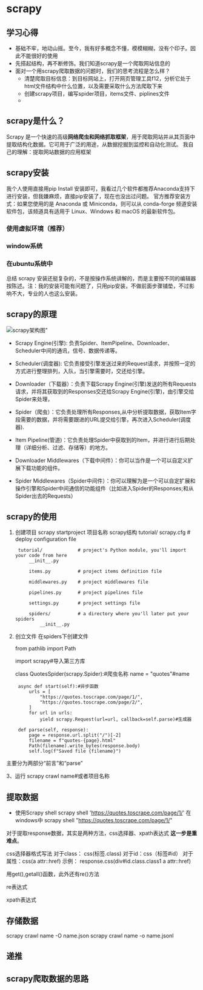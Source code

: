 # scrapy
## 学习心得
* 基础不牢，地动山摇。至今，我有好多概念不懂，模模糊糊，没有个印子。因此不能很好的使用
* 先搭起结构，再不断修饰。我们知道scrapy是一个爬取网站信息的
* 面对一个用scrapy爬取数据的问题时，我们的思考流程是怎么样？
    * 清楚爬取目标信息：到目标网站上，打开网页管理工具f12，分析它处于html文件结构中什么位置，以及需要采取什么方法爬取下来
    * 创建scrapy项目，编写spider项目，items文件、piplines文件
    * 

## scrapy是什么？
Scrapy 是一个快速的高级**网络爬虫和网络抓取框架**，用于爬取网站并从其页面中提取结构化数据。它可用于广泛的用途，从数据挖掘到监控和自动化测试。
我自己的理解：提取网站数据的应用框架
##  scrapy安装
我个人使用直接用pip Install 安装即可，我看过几个软件都推荐Anaconda支持下进行安装，但我嫌麻烦，直接pip安装了，现在也没出过问题。
官方推荐安装方式：如果您使用的是 Anaconda 或 Miniconda，则可以从 conda-forge 频道安装软件包，该频道具有适用于 Linux、Windows 和 macOS 的最新软件包。
### 使用虚拟环境（推荐）
### window系统
### 在ubuntu系统中
总结
scrapy 安装还挺复杂的，不是按操作系统讲解的，而是主要按不同的编辑器按陈述。注：我的安装可能有问题了，只用pip安装，不做前面步骤铺垫，不过影响不大，专业的人也这么安装。

## scrapy的原理
![scrapy架构图](https://www.runoob.com/wp-content/uploads/2018/10/8c591d54457bb033812a2b0364011e9c_articlex.png)"

* Scrapy Engine(引擎): 负责Spider、ItemPipeline、Downloader、Scheduler中间的通讯，信号、数据传递等。

* Scheduler(调度器): 它负责接受引擎发送过来的Request请求，并按照一定的方式进行整理排列，入队，当引擎需要时，交还给引擎。

* Downloader（下载器）：负责下载Scrapy Engine(引擎)发送的所有Requests请求，并将其获取到的Responses交还给Scrapy Engine(引擎)，由引擎交给Spider来处理，

* Spider（爬虫）：它负责处理所有Responses,从中分析提取数据，获取Item字段需要的数据，并将需要跟进的URL提交给引擎，再次进入Scheduler(调度器).

* Item Pipeline(管道)：它负责处理Spider中获取到的Item，并进行进行后期处理（详细分析、过滤、存储等）的地方。

* Downloader Middlewares（下载中间件）：你可以当作是一个可以自定义扩展下载功能的组件。

* Spider Middlewares（Spider中间件）：你可以理解为是一个可以自定扩展和操作引擎和Spider中间通信的功能组件（比如进入Spider的Responses;和从Spider出去的Requests）

## scrapy的使用
1. 创建项目
scrapy startproject 项目名称
scrapy结构
    tutorial/
        scrapy.cfg            # deploy configuration file

        tutorial/             # project's Python module, you'll import your code from here
            __init__.py

            items.py          # project items definition file

            middlewares.py    # project middlewares file

            pipelines.py      # project pipelines file

            settings.py       # project settings file

            spiders/          # a directory where you'll later put your spiders
                __init__.py


2. 创立文件
在spiders下创建文件

    from pathlib import Path

    import scrapy#导入第三方库


    class QuotesSpider(scrapy.Spider):#爬虫名称
        name = "quotes"#name

        async def start(self):#异步函数
            urls = [
                "https://quotes.toscrape.com/page/1/",
                "https://quotes.toscrape.com/page/2/",
            ]
            for url in urls:
                yield scrapy.Request(url=url, callback=self.parse)#生成器

        def parse(self, response):
            page = response.url.split("/")[-2]
            filename = f"quotes-{page}.html"
            Path(filename).write_bytes(response.body)
            self.log(f"Saved file {filename}")

主要分为两部分“前言”和“parse”


3、运行
scrapy crawl name#或者项目名称


## 提取数据
* 使用Scrapy shell
scrapy shell 'https://quotes.toscrape.com/page/1/'
在windows中 scrapy shell "https://quotes.toscrape.com/page/1/"

对于提取response数据，其实是两种方法，css选择器、xpath表达式
**这一步是重难点**。

css选择器格式写法
    对于class： css(标签.class)
    对于id：css（标签#id）
    对于属性：css(a attr::href)
示例：
    response.css(div#id.class.class1 a attr::href)

用get(),getall()函数，此外还有re()方法
    
re表达式

xpath表达式



## 存储数据

scrapy crawl name -O name.json
scrapy crawl name -o name.jsonl


## 递推


## scrapy爬取数据的思路